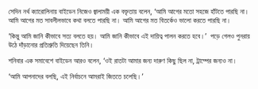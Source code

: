 সেদিন নর্থ ক্যারোলিনায় বাইডেন নিজেও জ্বালাময়ী এক বক্তৃতায় বলেন, ‘আমি আগের মতো সহজে হাঁটতে পারছি না। আমি আগের মত সাবলীলভাবে কথা বলতে পারছি না। আমি আগের মত বিতর্কেও ভালো করতে পারছি না।

‘কিন্তু আমি জানি কীভাবে সত্য বলতে হয়। আমি জানি কীভাবে এই দায়িত্ব পালন করতে হবে।’  পড়ে গেলও পুনরায় উঠে দাঁড়ানোর প্রতিশ্রুতি দিয়েছেন তিনি।

শনিবার এক সমাবেশে বাইডেন আরও বলেন, ‘ওই রাতটা আমার জন্য দারুণ কিছু ছিল না, ট্রাম্পের জন্যও না।

‘আমি আপনাদের বলছি, এই নির্বাচনে আমরাই জিততে চলেছি।’
